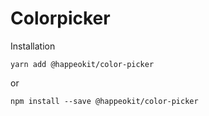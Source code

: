 # Colorpicker



Installation

    yarn add @happeokit/color-picker

or 

    npm install --save @happeokit/color-picker
